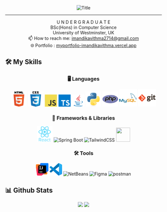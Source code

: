 <div align="center">
  <img src="https://readme-typing-svg.herokuapp.com?font=Architects+Daughter&color=%2338C2FF&size=50&center=true&vCenter=true&height=60&width=800&lines=Heyyy!+I'm+Imandi+Kavithma;Welcome+to+my+profile!" alt="Title"></img>
</div> <hr>


<p align="center">U N D E R G R A D U A T E <br>
BSc(Hons) in Computer Science <br>
University of Westminster, UK <br>
📫 How to reach me: <a href="imandikavithma2714@gmail.com"> imandikavithma2714@gmail.com </a> <br>
🌐 Portfolio : <a href="https://myportfolio-imandikavithma.vercel.app/" target="_blank">myportfolio-imandikavithma.vercel.app </a>  </p>

<h2>🛠️ My Skills</h2>

<h3 align="center">🖥️ Languages</h3> 
<p align="center">
  <img src="https://raw.githubusercontent.com/devicons/devicon/master/icons/html5/html5-original-wordmark.svg" alt="HTML5" width="50" height="50"/>
  <img src="https://raw.githubusercontent.com/devicons/devicon/master/icons/css3/css3-original-wordmark.svg" alt="CSS3" width="50" height="50"/>
  <img src="https://raw.githubusercontent.com/devicons/devicon/master/icons/javascript/javascript-original.svg" alt="JavaScript" width="40" height="40"/>
  <img src="https://raw.githubusercontent.com/devicons/devicon/master/icons/typescript/typescript-original.svg" alt="TypeScript" width="40" height="40"/>
  <img src="https://raw.githubusercontent.com/devicons/devicon/master/icons/java/java-original.svg" alt="Java" width="40" height="40"/>
  <img src="https://raw.githubusercontent.com/devicons/devicon/master/icons/python/python-original.svg" alt="Python" width="50" height="50"/>
  <img src="https://raw.githubusercontent.com/devicons/devicon/master/icons/php/php-original.svg" alt="PHP" width="50" height="50"/>
  <img src="https://raw.githubusercontent.com/devicons/devicon/master/icons/mysql/mysql-original-wordmark.svg" alt="MySQL" width="57" height="57"/>
  <img src="https://raw.githubusercontent.com/devicons/devicon/master/icons/git/git-original-wordmark.svg" alt="Git" width="57" height="57"/>
</p>

<h3 align="center">🧩 Frameworks & Libraries</h3>
<p align="center">
  <img src="https://raw.githubusercontent.com/devicons/devicon/master/icons/react/react-original-wordmark.svg" alt="React" width="50" height="50"/>
   <img src="https://cdn.jsdelivr.net/gh/devicons/devicon@latest/icons/spring/spring-original.svg"" alt="Spring Boot" width="45" height="45"/>
  <img src="https://cdn.jsdelivr.net/gh/devicons/devicon@latest/icons/tailwindcss/tailwindcss-original.svg" alt="TailwindCSS" width="50" height="50"/>
  <img src="https://cdn.jsdelivr.net/gh/devicons/devicon/icons/bootstrap/bootstrap-original.svg" width="45" height="45"/>
</p>

<h3 align="center">🛠️ Tools</h3> 
<p align="center">
 <img src="https://raw.githubusercontent.com/devicons/devicon/master/icons/intellij/intellij-original.svg" alt="IntelliJ IDEA" width="40" height="40"/>
  <img src="https://raw.githubusercontent.com/devicons/devicon/master/icons/vscode/vscode-original.svg" alt="VS Code" width="40" height="40"/>
  <img src="https://upload.wikimedia.org/wikipedia/commons/thumb/9/98/Apache_NetBeans_Logo.svg/512px-Apache_NetBeans_Logo.svg.png" alt="NetBeans" width="40" height="40"/>
  <img src="https://www.vectorlogo.zone/logos/figma/figma-icon.svg" alt="Figma" width="40" height="40"/>
  <img src="https://cdn.jsdelivr.net/gh/devicons/devicon@latest/icons/postman/postman-original.svg" alt="postman" width="40" height="40"/>

  </p> 

## 📊 Github Stats

<div align="center">
  <img src="https://github-readme-stats.vercel.app/api?username=imandikavithma&show_icons=true&theme=radical" height="200" />
  <img src="https://github-readme-stats.vercel.app/api/top-langs/?username=imandikavithma&layout=compact&theme=radical" height="200" />
</div>

   




